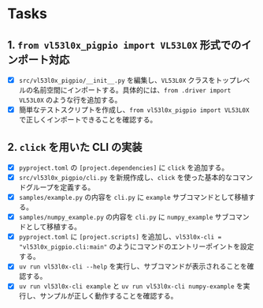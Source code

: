 # Tasks

## 1. `from vl53l0x_pigpio import VL53L0X` 形式でのインポート対応

- [x] `src/vl53l0x_pigpio/__init__.py` を編集し、`VL53L0X` クラスをトップレベルの名前空間にインポートする。具体的には、`from .driver import VL53L0X` のような行を追加する。
- [x] 簡単なテストスクリプトを作成し、`from vl53l0x_pigpio import VL53L0X` で正しくインポートできることを確認する。

## 2. `click` を用いた CLI の実装

- [x] `pyproject.toml` の `[project.dependencies]` に `click` を追加する。
- [x] `src/vl53l0x_pigpio/cli.py` を新規作成し、`click` を使った基本的なコマンドグループを定義する。
- [x] `samples/example.py` の内容を `cli.py` に `example` サブコマンドとして移植する。
- [x] `samples/numpy_example.py` の内容を `cli.py` に `numpy_example` サブコマンドとして移植する。
- [x] `pyproject.toml` に `[project.scripts]` を追加し、`vl53l0x-cli = "vl53l0x_pigpio.cli:main"` のようにコマンドのエントリーポイントを設定する。
- [x] `uv run vl53l0x-cli --help` を実行し、サブコマンドが表示されることを確認する。
- [x] `uv run vl53l0x-cli example` と `uv run vl53l0x-cli numpy-example` を実行し、サンプルが正しく動作することを確認する。
